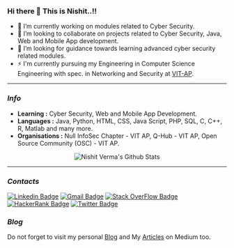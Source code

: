 ### Hi there 👋 This is Nishit..!!

<!--
**Nishit3479/Nishit3479** is a ✨ _special_ ✨ repository because its `README.md` (this file) appears on your GitHub profile.

- 😄 Pronouns: ...
-->
- 🔭 I’m currently working on modules related to Cyber Security.
- 🌱 I’m looking to collaborate on projects related to Cyber Security, Java, Web and Mobile App development. 
- 🤔 I’m looking for guidance towards learning advanced cyber security related modules.
- ⚡ I'm currently pursuing my Engineering in Computer Science Engineering with spec. in Networking and Security at [VIT-AP](https://vitap.ac.in/).

---------------------------------------------------------------------------------------------------------------------------------------------------------------------------------
### <i>Info</i>

-  **Learning :** Cyber Security, Web and Mobile App Development.
-  **Languages :** Java, Python, HTML, CSS, Java Script, PHP, SQL, C, C++, R, Matlab and many more.
-  **Organisations :** Null InfoSec Chapter - VIT AP, Q-Hub - VIT AP, Open Source Community (OSC) - VIT AP.
<p align="center">
  <img alt="Nishit Verma's Github Stats" src="https://github-readme-stats.vercel.app/api?username=nishit3479&theme=radical&show_icons=true">
</p>

-----
### <i>Contacts</i>
[![Linkedin Badge](https://img.shields.io/badge/-NishitVerma-blue?style=flat-square&logo=Linkedin&logoColor=white&link=https://www.linkedin.com/in/nishit-verma-0bba911a5)](https://www.linkedin.com/in/nishit-verma-0bba911a5)  [![Gmail Badge](https://img.shields.io/badge/-NishitVerma-c14438?style=flat-square&logo=Gmail&logoColor=white&link=mailto:nishitverma1312@gmail.com)](mailto:nishitverma1312@gmail.com) [![Stack OverFlow Badge](https://img.shields.io/badge/-NishitVerma-black?style=flat-square&logo=Stack%20OverFlow&logoColor=Orange&link=https://stackoverflow.com/users/14736743/nishit-verma)](https://stackoverflow.com/users/14736743/nishit-verma) [![HackerRank Badge](https://img.shields.io/badge/-NishitVerma-black?style=flat-square&logo=HackerRank&logoColor=green&link=https://www.hackerrank.com/nishitverma1312)](https://www.hackerrank.com/nishitverma1312) [![Twitter Badge](https://img.shields.io/badge/-NishitVerma-black?style=flat-square&logo=Twitter&logoColor=blue&link=https://twitter.com/NishitVerma1312)](https://twitter.com/NishitVerma1312) 
 

### <i>Blog</i>
Do not forget to visit my personal [Blog](https://theblogsideweb.wordpress.com) and My [Articles](https://nishitverma1312.medium.com/what-is-maze-ransomware-1782ff2d7bd6) on Medium too.
